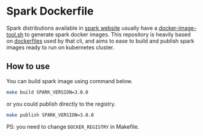 # Spark Dockerfile 

Spark distributions available in [spark website](https://spark.apache.org/downloads.html) usually have a [docker-image-tool.sh](https://github.com/apache/spark/blob/master/bin/docker-image-tool.sh) to generate spark docker images. This repository is heavily based on [dockerfiles](https://github.com/apache/spark/blob/master/resource-managers/kubernetes/docker/src/main/dockerfiles/spark/Dockerfile) used by that cli, and aims to ease to build and publish spark images ready to run on kubernetes cluster.

## How to use

You can build spark image using command below.

```bash
make build SPARK_VERSION=3.0.0
```

or you could publish directly to the registry.

```bash
make publish SPARK_VERSION=3.0.0
```

PS: you need to change `DOCKER_REGISTRY` in Makefile.

